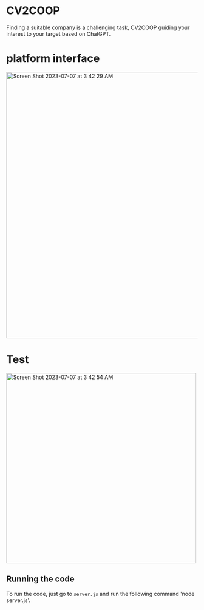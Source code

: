 # CV2COOP

Finding a suitable company is a challenging task, CV2COOP guiding your interest to your target based on ChatGPT.
# platform interface
<img width="700" alt="Screen Shot 2023-07-07 at 3 42 29 AM" src="https://github.com/raghaddii/CV2COOP-Platform/assets/68879499/1139f309-2453-408f-8d79-f2d68f05c7fc">

# Test 
<img width="500" alt="Screen Shot 2023-07-07 at 3 42 54 AM" src="https://github.com/raghaddii/CV2COOP-Platform/assets/68879499/ac7b496e-7479-4259-8bfa-2cb84dbe60e6">


## Running the code

To run the code, just go to `server.js` and run the following command 'node server.js'.


